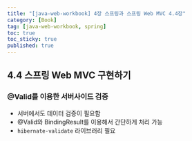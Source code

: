 ```yaml
---
title: "[java-web-workbook] 4장 스프링과 스프링 Web MVC 4.4장"
category: [Book]
tag: [java-web-workbook, spring]
toc: true
toc_sticky: true
published: true
---
```


## 4.4 스프링 Web MVC 구현하기

### @Valid를 이용한 서버사이드 검증

- 서버에서도 데이터 검증이 필요함
- @Valid와 BindingResult를 이용해서 간단하게 처리 가능
- `hibernate-validate` 라이브러리 필요
